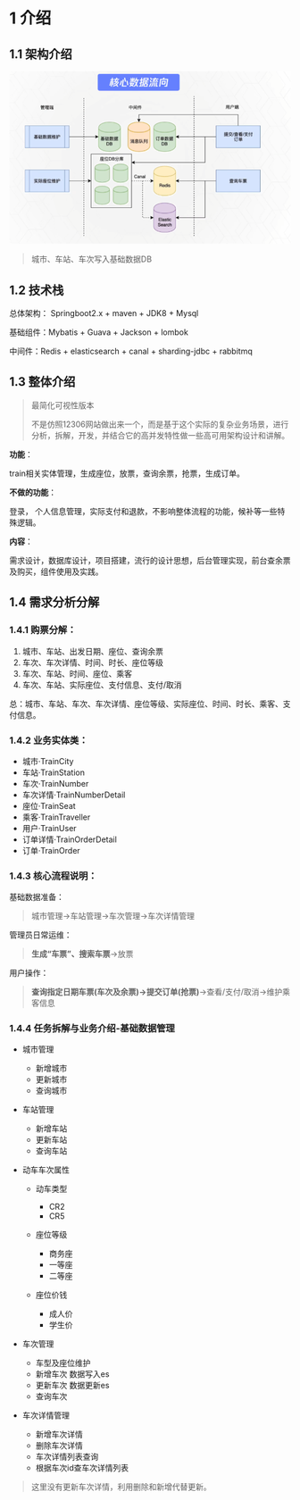 # 1 介绍

## 1.1 架构介绍

![image-20240307210838911](./assets/image-20240307210838911.png)

> 城市、车站、车次写入基础数据DB



## 1.2 技术栈

总体架构： Springboot2.x + maven + JDK8 + Mysql

基础组件：Mybatis + Guava + Jackson + lombok

中间件：Redis + elasticsearch + canal + sharding-jdbc + rabbitmq



## 1.3 整体介绍

> 最简化可视性版本
>
> 不是仿照12306网站做出来一个，而是基于这个实际的复杂业务场景，进行分析，拆解，开发，并结合它的高并发特性做一些高可用架构设计和讲解。



**功能**：

train相关实体管理，生成座位，放票，查询余票，抢票，生成订单。

**不做的功能**：

登录， 个人信息管理，实际支付和退款，不影响整体流程的功能，候补等一些特殊逻辑。

**内容**：

需求设计，数据库设计，项目搭建，流行的设计思想，后台管理实现，前台查余票及购买，组件使用及实践。





## 1.4 需求分析分解

### 1.4.1 购票分解：

1. 城市、车站、出发日期、座位、查询余票
2. 车次、车次详情、时间、时长、座位等级
3. 车次、车站、时间、座位、乘客
4. 车次、车站、实际座位、支付信息、支付/取消 

总：城市、车站、车次、车次详情、座位等级、实际座位、时间、时长、乘客、支付信息。



### 1.4.2 业务实体类：

- 城市·TrainCity
- 车站·TrainStation
- 车次·TrainNumber
- 车次详情·TrainNumberDetail
- 座位·TrainSeat
- 乘客·TrainTraveller
- 用户·TrainUser
- 订单详情·TrainOrderDetail
- 订单·TrainOrder



### 1.4.3 核心流程说明：

基础数据准备：

> 城市管理->车站管理->车次管理->车次详情管理

管理员日常运维：

> **生成“车票”、搜索车票**->放票

用户操作：

> **查询指定日期车票(车次及余票)->提交订单(抢票)**->查看/支付/取消->维护乘客信息

### 1.4.4 任务拆解与业务介绍-基础数据管理

- 城市管理

  - 新增城市
  - 更新城市
  - 查询城市

- 车站管理

  - 新增车站
  - 更新车站
  - 查询车站

- 动车车次属性

  - 动车类型
    - CR2
    - CR5

  - 座位等级
    - 商务座
    - 一等座
    - 二等座
  - 座位价钱
    - 成人价
    - 学生价

- 车次管理
  - 车型及座位维护
  - 新增车次  数据写入es
  - 更新车次  数据更新es
  - 查询车次

- 车次详情管理
  - 新增车次详情
  - 删除车次详情
  - 车次详情列表查询
  - 根据车次id查车次详情列表

> 这里没有更新车次详情，利用删除和新增代替更新。
